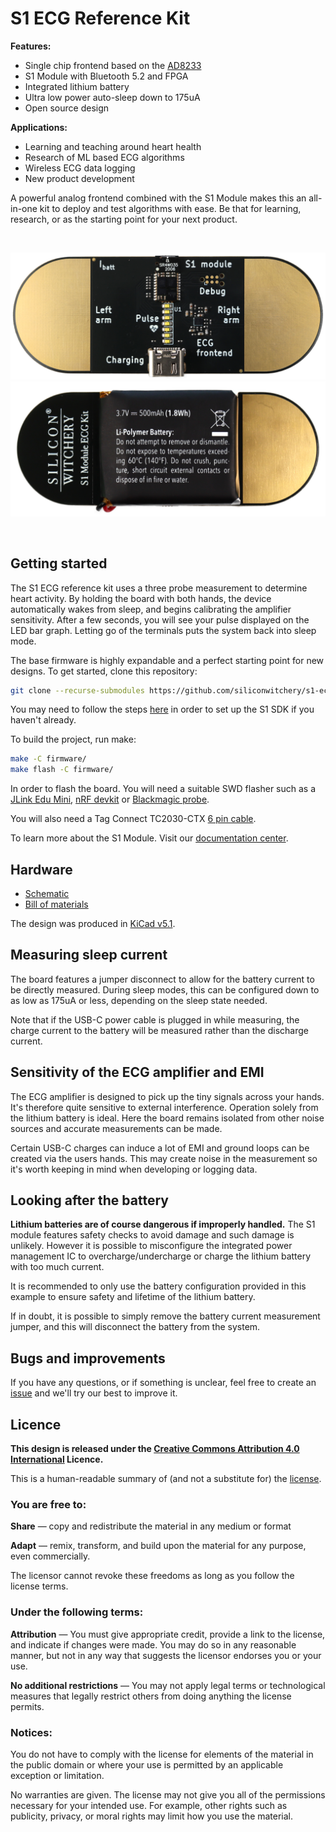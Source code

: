 # S1 ECG Reference Kit

**Features:**

- Single chip frontend based on the [AD8233](https://www.analog.com/en/products/ad8233.html)
- S1 Module with Bluetooth 5.2 and FPGA
- Integrated lithium battery
- Ultra low power auto-sleep down to 175uA
- Open source design

**Applications:**

- Learning and teaching around heart health
- Research of ML based ECG algorithms
- Wireless ECG data logging
- New product development

A powerful analog frontend combined with the S1 Module makes this an all-in-one kit to deploy and test algorithms with ease. Be that for learning, research, or as the starting point for your next product.


<br>

![S1 ECG Board](images/s1-ecg-kit-front.png)
![S1 ECG Board](images/s1-ecg-kit-back.png)

<br>

## Getting started

The S1 ECG reference kit uses a three probe measurement to determine heart activity. By holding the board with both hands, the device automatically wakes from sleep, and begins calibrating the amplifier sensitivity. After a few seconds, you will see your pulse displayed on the LED bar graph. Letting go of the terminals puts the system back into sleep mode.

The base firmware is highly expandable and a perfect starting point for new designs. To get started, clone this repository:

``` bash
git clone --recurse-submodules https://github.com/siliconwitchery/s1-ecg-demo.git
```

You may need to follow the steps [here](https://github.com/siliconwitchery/s1-sdk) in order to set up the S1 SDK if you haven't already.

To build the project, run make:

``` bash
make -C firmware/
make flash -C firmware/
```

In order to flash the board. You will need a suitable SWD flasher such as a [JLink Edu Mini](https://www.digikey.se/product-detail/en/segger-microcontroller-systems/8-08-91-J-LINK-EDU-MINI/899-1061-ND/7387472), [nRF devkit](https://infocenter.nordicsemi.com/topic/ug_nrf52832_dk/UG/nrf52_DK/hw_debug_out.html) or [Blackmagic probe](https://github.com/blacksphere/blackmagic/wiki).

You will also need a Tag Connect TC2030-CTX [6 pin cable](https://www.digikey.se/product-detail/en/tag-connect-llc/TC2030-CTX/TC2030-CTX-ND/5023324).

To learn more about the S1 Module. Visit our [documentation center](https://docs.siliconwitchery.com).


## Hardware

- [Schematic](https://github.com/siliconwitchery/s1-ecg-demo/blob/main/schematic.pdf)
- [Bill of materials](https://github.com/siliconwitchery/s1-ecg-demo/blob/main/bill-of-materials.pdf)

The design was produced in [KiCad v5.1](https://www.kicad.org/download/).

## Measuring sleep current

The board features a jumper disconnect to allow for the battery current to be directly measured. During sleep modes, this can be configured down to as low as 175uA or less, depending on the sleep state needed.

Note that if the USB-C power cable is plugged in while measuring, the charge current to the battery will be measured rather than the discharge current.

## Sensitivity of the ECG amplifier and EMI

The ECG amplifier is designed to pick up the tiny signals across your hands. It's therefore quite sensitive to external interference. Operation solely from the lithium battery is ideal. Here the board remains isolated from other noise sources and accurate measurements can be made.

Certain USB-C charges can induce a lot of EMI and ground loops can be created via the users hands. This may create noise in the measurement so it's worth keeping in mind when developing or logging data.

## Looking after the battery

**Lithium batteries are of course dangerous if improperly handled.** The S1 module features safety checks to avoid damage and such damage is unlikely. However it is possible to misconfigure the integrated power management IC to overcharge/undercharge or charge the lithium battery with too much current.

It is recommended to only use the battery configuration provided in this example to ensure safety and lifetime of the lithium battery.

If in doubt, it is possible to simply remove the battery current measurement jumper, and this will disconnect the battery from the system.

## Bugs and improvements

If you have any questions, or if something is unclear, feel free to create an [issue](https://github.com/siliconwitchery/s1-ecg-demo/issues) and we'll try our best to improve it.

## Licence

**This design is released under the [Creative Commons Attribution 4.0 International](https://creativecommons.org/licenses/by/4.0/) Licence.**

This is a human-readable summary of (and not a substitute for) the [license](https://creativecommons.org/licenses/by/4.0/legalcode).

### You are free to:

**Share** — copy and redistribute the material in any medium or format

**Adapt** — remix, transform, and build upon the material
for any purpose, even commercially.

The licensor cannot revoke these freedoms as long as you follow the license terms.

### Under the following terms:

**Attribution** — You must give appropriate credit, provide a link to the license, and indicate if changes were made. You may do so in any reasonable manner, but not in any way that suggests the licensor endorses you or your use.

**No additional restrictions** — You may not apply legal terms or technological measures that legally restrict others from doing anything the license permits.

### Notices:

You do not have to comply with the license for elements of the material in the public domain or where your use is permitted by an applicable exception or limitation.

No warranties are given. The license may not give you all of the permissions necessary for your intended use. For example, other rights such as publicity, privacy, or moral rights may limit how you use the material.